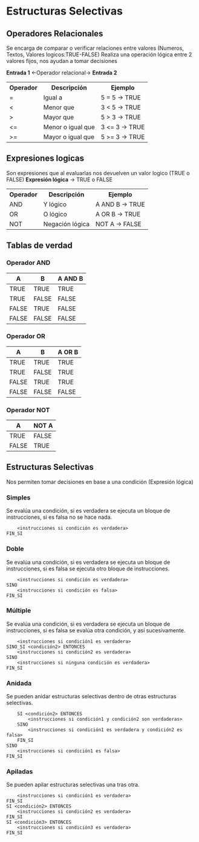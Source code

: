 # Estructuras Selectivas

## Operadores Relacionales
Se encarga de comparar o verificar relaciones entre valores (Numeros, Textos, Valores logicos:TRUE-FALSE)
Realiza una operación lógica entre 2 valores fijos, nos ayudan a tomar decisiones

**Entrada 1** <-Operador relacional-> **Entrada 2**

<table>
<tr><th>Operador</th><th>Descripción</th><th>Ejemplo</th></tr>
<tr><td> = </td><td>Igual a</td><td>5 = 5 -> TRUE</td></tr>
<tr><td> < </td><td>Menor que</td><td>3 < 5 -> TRUE</td></tr>
<tr><td> > </td><td>Mayor que</td><td>5 > 3 -> TRUE</td></tr>
<tr><td> <= </td><td>Menor o igual que</td><td>3 <= 3 -> TRUE</td></tr>
<tr><td> >= </td><td>Mayor o igual que</td><td>5 >= 3 -> TRUE</td></tr>
</table>

## Expresiones logicas
Son expresiones que al evaluarlas nos devuelven un valor logico (TRUE o FALSE)
**Expresión lógica** -> TRUE o FALSE
<table>
<tr><th>Operador</th><th>Descripción</th><th>Ejemplo</th></tr>
<tr><td> AND </td><td>Y lógico</td><td>A AND B -> TRUE</td></tr>
<tr><td> OR </td><td>O lógico</td><td>A OR B -> TRUE</td></tr>
<tr><td> NOT </td><td>Negación lógica</td><td>NOT
A -> FALSE</td></tr>
</table>

## Tablas de verdad
### Operador AND
| A     | B     | A AND B |
|-------|-------|---------|
| TRUE  | TRUE  | TRUE    |
| TRUE  | FALSE | FALSE   |
| FALSE | TRUE  | FALSE   |
| FALSE | FALSE | FALSE   |
### Operador OR
| A     | B     | A OR B  |
|-------|-------|---------|
| TRUE  | TRUE  | TRUE    | 
| TRUE  | FALSE | TRUE    |
| FALSE | TRUE  | TRUE    |
| FALSE | FALSE | FALSE   |
### Operador NOT
| A     | NOT A |
|-------|-------|
| TRUE  | FALSE |
| FALSE | TRUE  |

## Estructuras Selectivas
Nos permiten tomar decisiones en base a una condición (Expresión lógica)
### Simples
Se evalúa una condición, si es verdadera se ejecuta un bloque de instrucciones, si es falsa no se hace nada.
```SI <condición> ENTONCES
    <instrucciones si condición es verdadera>
FIN_SI
```
### Doble
Se evalúa una condición, si es verdadera se ejecuta un bloque de instrucciones, si es falsa se ejecuta otro bloque de instrucciones.
```SI <condición> ENTONCES
    <instrucciones si condición es verdadera>
SINO
    <instrucciones si condición es falsa>
FIN_SI
```
### Múltiple
Se evalúa una condición, si es verdadera se ejecuta un bloque de instrucciones, si es falsa se evalúa otra condición, y así sucesivamente.
```SI <condición1> ENTONCES
    <instrucciones si condición1 es verdadera> 
SINO_SI <condición2> ENTONCES
    <instrucciones si condición2 es verdadera>
SINO
    <instrucciones si ninguna condición es verdadera>
FIN_SI
```
### Anidada
Se pueden anidar estructuras selectivas dentro de otras estructuras selectivas.
```SI <condición1> ENTONCES
    SI <condición2> ENTONCES
        <instrucciones si condición1 y condición2 son verdaderas>
    SINO
        <instrucciones si condición1 es verdadera y condición2 es falsa>
    FIN_SI
SINO
    <instrucciones si condición1 es falsa>
FIN_SI
```
### Apiladas
Se pueden apilar estructuras selectivas una tras otra.
```SI <condición1> ENTONCES
    <instrucciones si condición1 es verdadera>
FIN_SI
SI <condición2> ENTONCES
    <instrucciones si condición2 es verdadera>
FIN_SI
SI <condición3> ENTONCES
    <instrucciones si condición3 es verdadera>
FIN_SI
```

